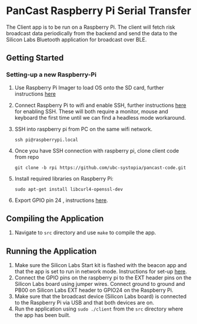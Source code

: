 # PanCast Raspberry Pi Serial Transfer

The Client app is to be run on a Raspberry Pi. The client will fetch risk broadcast data periodically from the backend and send the data to the Silicon Labs 
Bluetooth application for broadcast over BLE.

## Getting Started

### Setting-up a new Raspberry-Pi

1. Use Raspberry Pi Imager to load OS onto the SD card, further instructions [here](https://projects.raspberrypi.org/en/projects/raspberry-pi-setting-up/2)
2. Connect Raspberry Pi to wifi and enable SSH, further instructions [here](https://phoenixnap.com/kb/enable-ssh-raspberry-pi) for enabling SSH. These will both require a monitor, mouse and keyboard the first time until we can find a headless mode workaround.
3. SSH into raspberry pi from PC on the same wifi network.

    `ssh pi@raspberrypi.local`

4. Once you have SSH connection with raspberry pi, clone client code from repo

    `git clone -b rpi https://github.com/ubc-systopia/pancast-code.git`

5. Install required libraries on Raspberry Pi:

    `sudo apt-get install libcurl4-openssl-dev`

6. Export GPIO pin 24 , instructions [here](https://www.ics.com/blog/gpio-programming-using-sysfs-interface).

## Compiling the Application

1. Navigate to `src` directory and use `make` to compile the app.

## Running the Application

1. Make sure the Silicon Labs Start kit is flashed with the beacon app and that the app is set to run in network mode. Instructions for set-up [here](https://github.com/ubc-systopia/pancast-code/tree/main/beacon).
2. Connect the GPIO pins on the raspberry pi to the EXT header pins on the Silicon Labs board using jumper wires. Connect ground to ground and PB00 on 
    Silicon Labs EXT header to GPIO24 on the Raspberry Pi. 
3. Make sure that the broadcast device (Silicon Labs board) is connected to the Raspberry Pi via USB and that both devices are on. 
4. Run the application using `sudo ./client` from the `src` directory where the app has been built.
